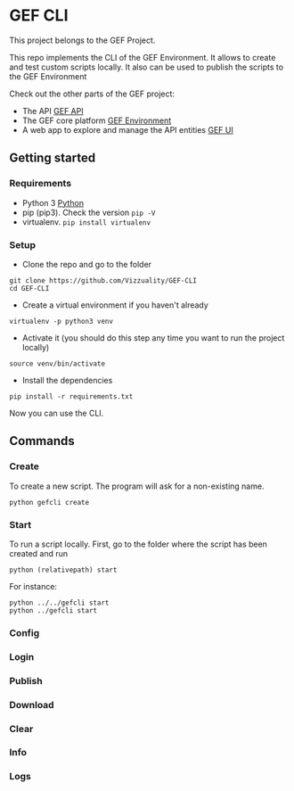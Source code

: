# GEF CLI

This project belongs to the GEF Project.

This repo implements the CLI of the GEF Environment. It allows to create and test custom scripts locally. It also can be used to publish the scripts to the GEF Environment

Check out the other parts of the GEF project:

- The API [GEF API](https://github.com/Vizzuality/GEF-API)
- The GEF core platform [GEF Environment](https://github.com/Vizzuality/GEF-Environment)
- A web app to explore and manage the API entities [GEF UI](https://github.com/Vizzuality/GEF-UI)

## Getting started

### Requirements

- Python 3 [Python](https://www.python.org/)
- pip (pip3). Check the version ```pip -V```
- virtualenv. ```pip install virtualenv```

### Setup

- Clone the repo and go to the folder

```
git clone https://github.com/Vizzuality/GEF-CLI
cd GEF-CLI
```

- Create a virtual environment if you haven't already

```
virtualenv -p python3 venv
```

- Activate it (you should do this step any time you want to run the project locally)

```
source venv/bin/activate
```

- Install the dependencies

```
pip install -r requirements.txt
```

Now you can use the CLI.

## Commands

### Create

To create a new script.
The program will ask for a non-existing name.

```
python gefcli create
```

### Start

To run a script locally.
First, go to the folder where the script has been created and run

```
python (relativepath) start
```

For instance:

```
python ../../gefcli start
python ../gefcli start
```

### Config
### Login
### Publish
### Download
### Clear
### Info
### Logs
